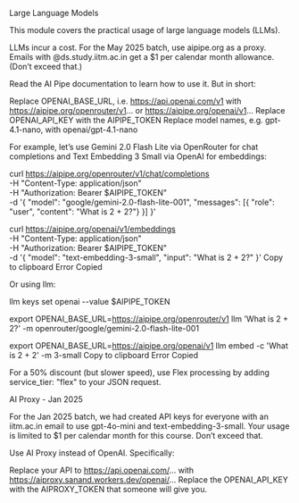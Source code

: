 Large Language Models

This module covers the practical usage of large language models (LLMs).

LLMs incur a cost. For the May 2025 batch, use aipipe.org as a proxy. Emails with @ds.study.iitm.ac.in get a $1 per calendar month allowance. (Don’t exceed that.)

Read the AI Pipe documentation to learn how to use it. But in short:

Replace OPENAI_BASE_URL, i.e. https://api.openai.com/v1 with https://aipipe.org/openrouter/v1... or https://aipipe.org/openai/v1...
Replace OPENAI_API_KEY with the AIPIPE_TOKEN
Replace model names, e.g. gpt-4.1-nano, with openai/gpt-4.1-nano

For example, let’s use Gemini 2.0 Flash Lite via OpenRouter for chat completions and Text Embedding 3 Small via OpenAI for embeddings:

curl https://aipipe.org/openrouter/v1/chat/completions \
  -H "Content-Type: application/json" \
  -H "Authorization: Bearer $AIPIPE_TOKEN" \
  -d '{
    "model": "google/gemini-2.0-flash-lite-001",
    "messages": [{ "role": "user", "content": "What is 2 + 2?"} }]
  }'

curl https://aipipe.org/openai/v1/embeddings \
  -H "Content-Type: application/json" \
  -H "Authorization: Bearer $AIPIPE_TOKEN" \
  -d '{ "model": "text-embedding-3-small", "input": "What is 2 + 2?" }'
Copy to clipboard
Error
Copied

Or using llm:

llm keys set openai --value $AIPIPE_TOKEN

export OPENAI_BASE_URL=https://aipipe.org/openrouter/v1
llm 'What is 2 + 2?' -m openrouter/google/gemini-2.0-flash-lite-001

export OPENAI_BASE_URL=https://aipipe.org/openai/v1
llm embed -c 'What is 2 + 2' -m 3-small
Copy to clipboard
Error
Copied

For a 50% discount (but slower speed), use Flex processing by adding service_tier: "flex" to your JSON request.

AI Proxy - Jan 2025

For the Jan 2025 batch, we had created API keys for everyone with an iitm.ac.in email to use gpt-4o-mini and text-embedding-3-small. Your usage is limited to $1 per calendar month for this course. Don’t exceed that.

Use AI Proxy instead of OpenAI. Specifically:

Replace your API to https://api.openai.com/... with https://aiproxy.sanand.workers.dev/openai/...
Replace the OPENAI_API_KEY with the AIPROXY_TOKEN that someone will give you.